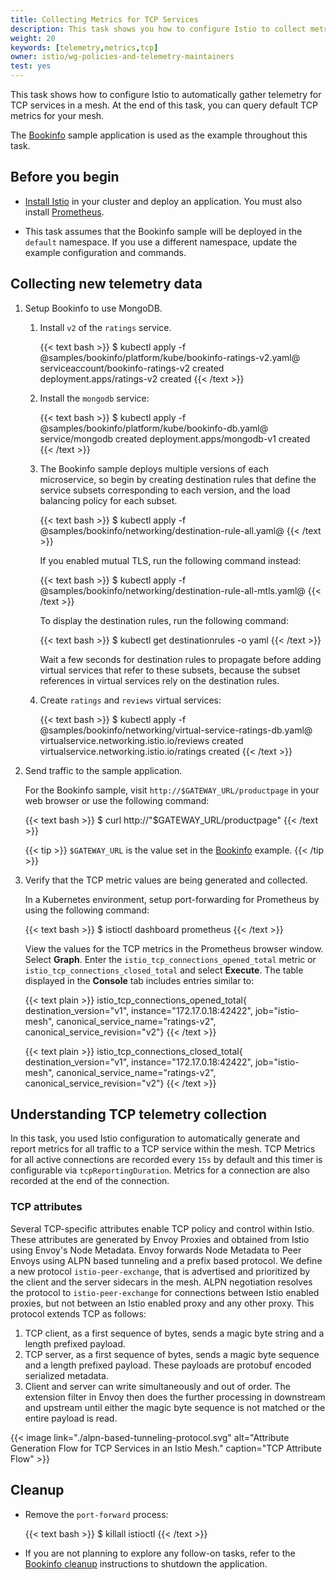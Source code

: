 ```yaml
---
title: Collecting Metrics for TCP Services
description: This task shows you how to configure Istio to collect metrics for TCP services.
weight: 20
keywords: [telemetry,metrics,tcp]
owner: istio/wg-policies-and-telemetry-maintainers
test: yes
---
```


This task shows how to configure Istio to automatically gather telemetry for TCP
services in a mesh. At the end of this task, you can query default TCP metrics for your mesh.

The [Bookinfo](/pt-br/docs/examples/bookinfo/) sample application is used
as the example throughout this task.

## Before you begin

* [Install Istio](/pt-br/docs/setup) in your cluster and deploy an
application. You must also install [Prometheus](/pt-br/docs/ops/integrations/prometheus/).

* This task assumes that the Bookinfo sample will be deployed in the `default`
namespace. If you use a different namespace, update the
example configuration and commands.

## Collecting new telemetry data

1.  Setup Bookinfo to use MongoDB.

    1.  Install `v2` of the `ratings` service.

        {{< text bash >}}
        $ kubectl apply -f @samples/bookinfo/platform/kube/bookinfo-ratings-v2.yaml@
        serviceaccount/bookinfo-ratings-v2 created
        deployment.apps/ratings-v2 created
        {{< /text >}}

    1.  Install the `mongodb` service:

        {{< text bash >}}
        $ kubectl apply -f @samples/bookinfo/platform/kube/bookinfo-db.yaml@
        service/mongodb created
        deployment.apps/mongodb-v1 created
        {{< /text >}}

    1.  The Bookinfo sample deploys multiple versions of each microservice, so begin by creating destination rules
        that define the service subsets corresponding to each version, and the load balancing policy for each subset.

        {{< text bash >}}
        $ kubectl apply -f @samples/bookinfo/networking/destination-rule-all.yaml@
        {{< /text >}}

        If you enabled mutual TLS, run the following command instead:

        {{< text bash >}}
        $ kubectl apply -f @samples/bookinfo/networking/destination-rule-all-mtls.yaml@
        {{< /text >}}

        To display the destination rules, run the following command:

        {{< text bash >}}
        $ kubectl get destinationrules -o yaml
        {{< /text >}}

        Wait a few seconds for destination rules to propagate before adding virtual services that refer to these subsets, because the subset references in virtual services rely on the destination rules.

    1.  Create `ratings` and `reviews` virtual services:

        {{< text bash >}}
        $ kubectl apply -f @samples/bookinfo/networking/virtual-service-ratings-db.yaml@
        virtualservice.networking.istio.io/reviews created
        virtualservice.networking.istio.io/ratings created
        {{< /text >}}

1.  Send traffic to the sample application.

    For the Bookinfo sample, visit `http://$GATEWAY_URL/productpage` in your web
    browser or use the following command:

    {{< text bash >}}
    $ curl http://"$GATEWAY_URL/productpage"
    {{< /text >}}

    {{< tip >}}
    `$GATEWAY_URL` is the value set in the [Bookinfo](/pt-br/docs/examples/bookinfo/) example.
    {{< /tip >}}

1.  Verify that the TCP metric values are being generated and collected.

    In a Kubernetes environment, setup port-forwarding for Prometheus by
    using the following command:

    {{< text bash >}}
    $ istioctl dashboard prometheus
    {{< /text >}}

    View the values for the TCP metrics in the Prometheus browser window.  Select **Graph**.
    Enter the `istio_tcp_connections_opened_total` metric or `istio_tcp_connections_closed_total` and select **Execute**.
    The table displayed in the
    **Console** tab includes entries similar to:

    {{< text plain >}}
    istio_tcp_connections_opened_total{
    destination_version="v1",
    instance="172.17.0.18:42422",
    job="istio-mesh",
    canonical_service_name="ratings-v2",
    canonical_service_revision="v2"}
    {{< /text >}}

    {{< text plain >}}
    istio_tcp_connections_closed_total{
    destination_version="v1",
    instance="172.17.0.18:42422",
    job="istio-mesh",
    canonical_service_name="ratings-v2",
    canonical_service_revision="v2"}
    {{< /text >}}

## Understanding TCP telemetry collection

In this task, you used Istio configuration to
automatically generate and report metrics for all traffic to a TCP service
within the mesh.
TCP Metrics for all active connections are recorded every `15s` by default and this timer is configurable
via `tcpReportingDuration`.
Metrics for a connection are also recorded at the end of the connection.

### TCP attributes

Several TCP-specific attributes enable TCP policy and control within Istio.
These attributes are generated by Envoy Proxies and obtained from Istio using Envoy's Node Metadata.
Envoy forwards Node Metadata to Peer Envoys using ALPN based tunneling and a prefix based protocol.
We define a new protocol `istio-peer-exchange`, that is advertised and prioritized by the client and the server sidecars
in the mesh. ALPN negotiation resolves the protocol to `istio-peer-exchange` for connections between Istio enabled
proxies, but not between an Istio enabled proxy and any other proxy.
This protocol extends TCP as follows:

1.  TCP client, as a first sequence of bytes, sends a magic byte string and a length prefixed payload.
1.  TCP server, as a first sequence of bytes, sends a magic byte sequence and a length prefixed payload. These payloads
 are protobuf encoded serialized metadata.
1.  Client and server can write simultaneously and out of order. The extension filter in Envoy then does the further
 processing in downstream and upstream until either the magic byte sequence is not matched or the entire payload is read.

{{< image link="./alpn-based-tunneling-protocol.svg"
    alt="Attribute Generation Flow for TCP Services in an Istio Mesh."
    caption="TCP Attribute Flow"
    >}}

## Cleanup

*   Remove the `port-forward` process:

    {{< text bash >}}
    $ killall istioctl
    {{< /text >}}

* If you are not planning to explore any follow-on tasks, refer to the
  [Bookinfo cleanup](/pt-br/docs/examples/bookinfo/#cleanup) instructions
  to shutdown the application.

